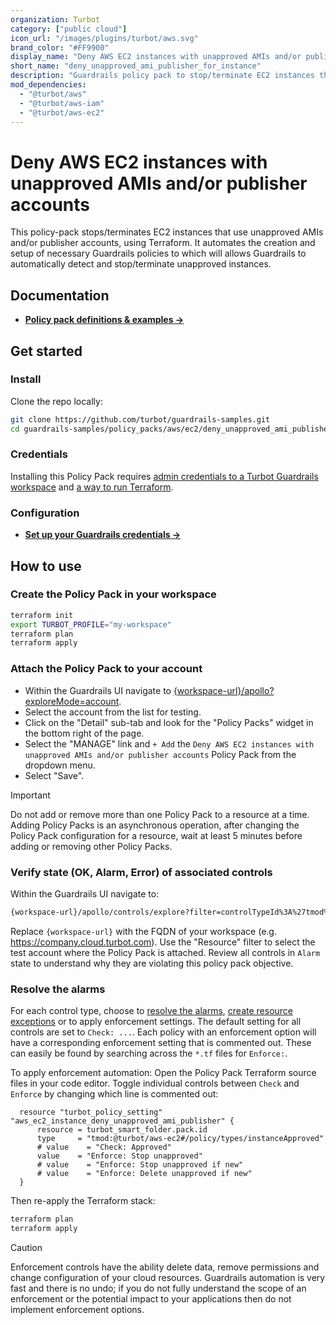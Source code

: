 ```yaml
---
organization: Turbot
category: ["public cloud"]
icon_url: "/images/plugins/turbot/aws.svg"
brand_color: "#FF9900"
display_name: "Deny AWS EC2 instances with unapproved AMIs and/or publisher accounts"
short_name: "deny_unapproved_ami_publisher_for_instance"
description: "Guardrails policy pack to stop/terminate EC2 instances that use unapproved AMIs and/or publisher accounts."
mod_dependencies:
  - "@turbot/aws"
  - "@turbot/aws-iam"
  - "@turbot/aws-ec2"
---
```


# Deny AWS EC2 instances with unapproved AMIs and/or publisher accounts

This policy-pack stops/terminates EC2 instances that use unapproved AMIs and/or publisher accounts, using Terraform. It automates the creation and setup of necessary Guardrails policies to which will allows Guardrails to automatically detect and stop/terminate unapproved instances.

## Documentation

- **[Policy pack definitions & examples →](#)**

## Get started

### Install

Clone the repo locally:

```sh
git clone https://github.com/turbot/guardrails-samples.git
cd guardrails-samples/policy_packs/aws/ec2/deny_unapproved_ami_publisher_for_instance
```

### Credentials

Installing this Policy Pack requires [admin credentials to a Turbot Guardrails workspace](https://turbot.com/guardrails/docs/guides/iam/access-keys) and [a way to run Terraform](https://turbot.com/guardrails/docs/7-minute-labs/terraform).

### Configuration

- **[Set up your Guardrails credentials →](https://turbot.com/guardrails/docs/7-minute-labs/cli#set-up-your-turbot-credentials)**

## How to use

### Create the Policy Pack in your workspace

  ```sh
  terraform init
  export TURBOT_PROFILE="my-workspace"
  terraform plan 
  terraform apply
  ```

### Attach the Policy Pack to your account

- Within the Guardrails UI navigate to [{workspace-url}/apollo?exploreMode=account](#).
- Select the account from the list for testing.
- Click on the "Detail" sub-tab and look for the "Policy Packs" widget in the bottom right of the page.
- Select the "MANAGE" link and `+ Add` the `Deny AWS EC2 instances with unapproved AMIs and/or publisher accounts` Policy Pack from the dropdown menu.
- Select "Save".

> [!IMPORTANT]
> Do not add or remove more than one Policy Pack to a resource at a time. Adding Policy Packs is an asynchronous operation, after changing the Policy Pack configuration for a resource, wait at least 5 minutes before adding or removing other Policy Packs.

### Verify state (OK, Alarm, Error) of associated controls

Within the Guardrails UI navigate to:

  ```sh
  {workspace-url}/apollo/controls/explore?filter=controlTypeId%3A%27tmod%3A%40turbot%2Faws-ec2%23%2Fcontrol%2Ftypes%2FinstanceApproved%27
  ```

  Replace `{workspace-url}` with the FQDN of your workspace (e.g. <https://company.cloud.turbot.com>). Use the "Resource" filter to select the test account where the Policy Pack is attached. Review all controls in `Alarm` state to understand why they are violating this policy pack objective.

### Resolve the alarms

For each control type, choose to [resolve the alarms](https://turbot.com/guardrails/docs/guides/quick-actions), [create resource exceptions](https://turbot.com/guardrails/docs/getting-started/activity-exceptions#manual-policy-exceptions) or to apply enforcement settings. The default setting for all controls are set to `Check: ...`. Each policy with an enforcement option will have a corresponding enforcement setting that is commented out. These can easily be found by searching across the `*.tf` files for `Enforce:`.

To apply enforcement automation: Open the Policy Pack Terraform source files in your code editor. Toggle individual controls between `Check` and `Enforce` by changing which line is commented out:

  ```hcl
    resource "turbot_policy_setting" "aws_ec2_instance_deny_unapproved_ami_publisher" {
        resource = turbot_smart_folder.pack.id
        type     = "tmod:@turbot/aws-ec2#/policy/types/instanceApproved"
        # value    = "Check: Approved"
        value    = "Enforce: Stop unapproved"
        # value    = "Enforce: Stop unapproved if new"
        # value    = "Enforce: Delete unapproved if new"
    }
  ```

  Then re-apply the Terraform stack:

```sh
terraform plan 
terraform apply
```

> [!CAUTION]
> Enforcement controls have the ability delete data, remove permissions and change configuration of your cloud resources. Guardrails automation is very fast and there is no undo; if you do not fully understand the scope of an enforcement or the potential impact to your applications then do not implement enforcement options.
